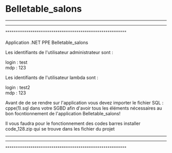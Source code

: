 # Belletable_salons
__________________________________________________________
----------------------------------------------------------
""""""""""""""""""""""""""""""""""""""""""""""""""""""""""

Application .NET PPE Belletable_salons

  Les identifiants de l'utilisateur administrateur sont :
  
  login : test  
  mdp : 123
  
  Les identifiants de l'utilisateur lambda sont :
  
  login : test2  
  mdp : 123
  
  Avant de de se rendre sur l'application vous devez importer le fichier SQL : cppe(1).sql dans votre SGBD afin d'avoir tous les éléments
  nécessaires au bon focntionnement de l'application Belletable_salons!

  Il vous faudra pour le fonctionnement des codes barres installer code_128.zip qui se trouve dans les fichier du projet

__________________________________________________________
----------------------------------------------------------
""""""""""""""""""""""""""""""""""""""""""""""""""""""""""
